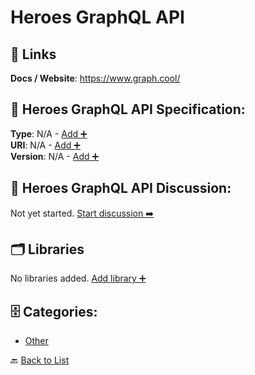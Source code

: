 # Heroes GraphQL API



##  🔗 Links
**Docs / Website**: https://www.graph.cool/

## 🧬 Heroes GraphQL API Specification:
**Type**: N/A - [Add ➕](https://github.com/apis-list/apis-list/edit/main/apis/heroes-graphql-api/heroes-graphql-api.yaml)  
**URI**: N/A - [Add ➕](https://github.com/apis-list/apis-list/edit/main/apis/heroes-graphql-api/heroes-graphql-api.yaml)  
**Version**: N/A - [Add ➕](https://github.com/apis-list/apis-list/edit/main/apis/heroes-graphql-api/heroes-graphql-api.yaml)

## 💬 Heroes GraphQL API Discussion:
Not yet started. [Start discussion ➡️](https://github.com/apis-list/apis-list/discussions/new)

## 🗂️ Libraries

No libraries added. [Add library ➕](https://github.com/apis-list/apis-list/edit/main/apis/heroes-graphql-api/heroes-graphql-api.yaml)    


## 🗄️ Categories:
- [Other](https://github.com/apis-list/apis-list#other-)

🔙  [Back to List](https://github.com/apis-list/apis-list)
